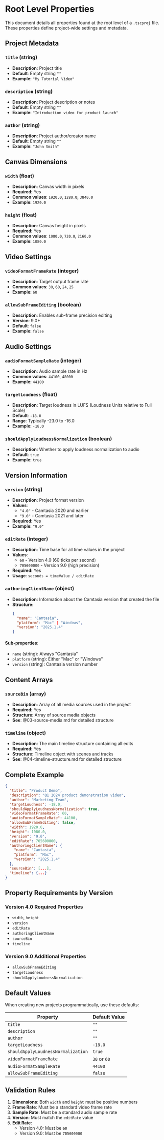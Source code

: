 # Root Level Properties

This document details all properties found at the root level of a `.tscproj` file. These properties define project-wide settings and metadata.

## Project Metadata

### `title` (string)
- **Description**: Project title
- **Default**: Empty string `""`
- **Example**: `"My Tutorial Video"`

### `description` (string)
- **Description**: Project description or notes
- **Default**: Empty string `""`
- **Example**: `"Introduction video for product launch"`

### `author` (string)
- **Description**: Project author/creator name
- **Default**: Empty string `""`
- **Example**: `"John Smith"`

## Canvas Dimensions

### `width` (float)
- **Description**: Canvas width in pixels
- **Required**: Yes
- **Common values**: `1920.0`, `1280.0`, `3840.0`
- **Example**: `1920.0`

### `height` (float)
- **Description**: Canvas height in pixels
- **Required**: Yes
- **Common values**: `1080.0`, `720.0`, `2160.0`
- **Example**: `1080.0`

## Video Settings

### `videoFormatFrameRate` (integer)
- **Description**: Target output frame rate
- **Common values**: `30`, `60`, `24`, `25`
- **Example**: `60`

### `allowSubFrameEditing` (boolean)
- **Description**: Enables sub-frame precision editing
- **Version**: 9.0+
- **Default**: `false`
- **Example**: `false`

## Audio Settings

### `audioFormatSampleRate` (integer)
- **Description**: Audio sample rate in Hz
- **Common values**: `44100`, `48000`
- **Example**: `44100`

### `targetLoudness` (float)
- **Description**: Target loudness in LUFS (Loudness Units relative to Full Scale)
- **Default**: `-18.0`
- **Range**: Typically -23.0 to -16.0
- **Example**: `-18.0`

### `shouldApplyLoudnessNormalization` (boolean)
- **Description**: Whether to apply loudness normalization to audio
- **Default**: `true`
- **Example**: `true`

## Version Information

### `version` (string)
- **Description**: Project format version
- **Values**: 
  - `"4.0"` - Camtasia 2020 and earlier
  - `"9.0"` - Camtasia 2021 and later
- **Required**: Yes
- **Example**: `"9.0"`

### `editRate` (integer)
- **Description**: Time base for all time values in the project
- **Values**:
  - `60` - Version 4.0 (60 ticks per second)
  - `705600000` - Version 9.0 (high precision)
- **Required**: Yes
- **Usage**: `seconds = timeValue / editRate`

### `authoringClientName` (object)
- **Description**: Information about the Camtasia version that created the file
- **Structure**:
  ```json
  {
    "name": "Camtasia",
    "platform": "Mac" | "Windows",
    "version": "2025.1.4"
  }
  ```

#### Sub-properties:
- `name` (string): Always "Camtasia"
- `platform` (string): Either "Mac" or "Windows"
- `version` (string): Camtasia version number

## Content Arrays

### `sourceBin` (array)
- **Description**: Array of all media sources used in the project
- **Required**: Yes
- **Structure**: Array of source media objects
- **See**: @03-source-media.md for detailed structure

### `timeline` (object)
- **Description**: The main timeline structure containing all edits
- **Required**: Yes
- **Structure**: Timeline object with scenes and tracks
- **See**: @04-timeline-structure.md for detailed structure

## Complete Example

```json
{
  "title": "Product Demo",
  "description": "Q1 2024 product demonstration video",
  "author": "Marketing Team",
  "targetLoudness": -18.0,
  "shouldApplyLoudnessNormalization": true,
  "videoFormatFrameRate": 60,
  "audioFormatSampleRate": 44100,
  "allowSubFrameEditing": false,
  "width": 1920.0,
  "height": 1080.0,
  "version": "9.0",
  "editRate": 705600000,
  "authoringClientName": {
    "name": "Camtasia",
    "platform": "Mac",
    "version": "2025.1.4"
  },
  "sourceBin": [...],
  "timeline": {...}
}
```

## Property Requirements by Version

### Version 4.0 Required Properties
- `width`, `height`
- `version`
- `editRate`
- `authoringClientName`
- `sourceBin`
- `timeline`

### Version 9.0 Additional Properties
- `allowSubFrameEditing`
- `targetLoudness`
- `shouldApplyLoudnessNormalization`

## Default Values

When creating new projects programmatically, use these defaults:

| Property | Default Value |
|----------|--------------|
| `title` | `""` |
| `description` | `""` |
| `author` | `""` |
| `targetLoudness` | `-18.0` |
| `shouldApplyLoudnessNormalization` | `true` |
| `videoFormatFrameRate` | `30` or `60` |
| `audioFormatSampleRate` | `44100` |
| `allowSubFrameEditing` | `false` |

## Validation Rules

1. **Dimensions**: Both `width` and `height` must be positive numbers
2. **Frame Rate**: Must be a standard video frame rate
3. **Sample Rate**: Must be a standard audio sample rate
4. **Version**: Must match the `editRate` value
5. **Edit Rate**: 
   - Version 4.0: Must be `60`
   - Version 9.0: Must be `705600000`
